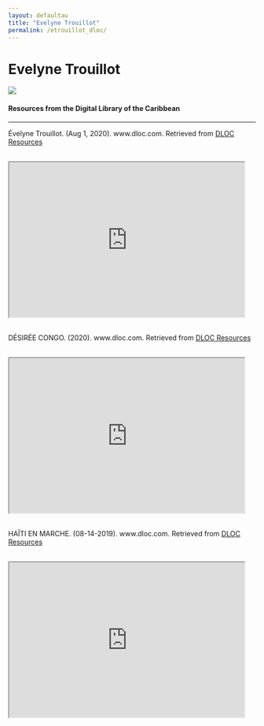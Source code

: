 ```yaml
---
layout: defaultau
title: "Evelyne Trouillot"
permalink: /etrouillot_dloc/
---
```

<!-- partial:index.partial.html -->
<div class="content">
    <h1>Evelyne Trouillot</h1>
    <div class="quote">
        <div><img src="https://www.marche-poesie.com/wp-content/uploads/2020/07/evelyne-trouillot-2.jpg" class="logo"></div>
    </div>
    <body>
    <h4>Resources from the Digital Library of the Caribbean</h4><hr>
    <div class="container-mt-5">
      <div class="row">
            <div class="col-md-6">
                <p>Évelyne Trouillot. (Aug 1, 2020). www.dloc.com. Retrieved from <a href="https://www.dloc.com/AA00078945/00001/videos" target="_blank">DLOC Resources</a></p><br>
                <iframe width="95%" height="315" src="https://www.dloc.com/AA00078945/00001/videos"></iframe>
                <br>
                <br>
        </div>
      <div class="col-md-6">
            <p>DÉSIRÉE CONGO. (2020). www.dloc.com. Retrieved from <a href="https://www.dloc.com/AA00079157/00001/pdf" target="_blank">DLOC Resources</a></p><br>
            <iframe width="95%" height="315" src="https://www.dloc.com/AA00079157/00001/pdf"></iframe>
            <br>
            <br>
        </div>
        </div>
    <div class="container-mt-5">
      <div class="row">
            <div class="col-md-6">
                <p>HAÏTI EN MARCHE. (08-14-2019). www.dloc.com. Retrieved from <a href="https://www.dloc.com/UF00098809/00883/pdf" target="_blank">DLOC Resources</a></p><br>
                <iframe width="95%" height="315" src="https://www.dloc.com/UF00098809/00883/pdf"></iframe>
                <br>
                <br>
        </div>
    </body> 
          </div>
  <!-- partial -->
<script src='https://cdnjs.cloudflare.com/ajax/libs/jquery/3.1.1/jquery.min.js'></script><script  src="{{ site.baseurl }}/assets/js/authorscript.js"></script>
